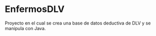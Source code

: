 # EnfermosDLV
Proyecto en el cual se crea una base de datos deductiva de DLV y se manipula con Java.
